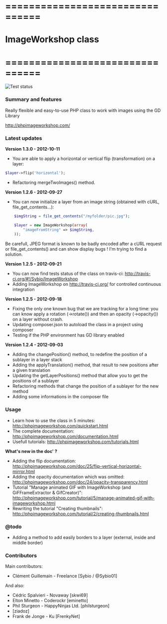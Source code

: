 # ================================
# ImageWorkshop class
# ================================

![Test status](https://secure.travis-ci.org/Sybio/ImageWorkshop.png)

### Summary and features
Really flexible and easy-to-use PHP class to work with images using the GD Library

http://phpimageworkshop.com/

### Latest updates

**Version 1.3.0 - 2012-10-11**
- You are able to apply a horizontal or vertical flip (transformation) on a layer:

```php
$layer->flip('horizontal');
```
- Refactoring mergeTwoImages() method.

**Version 1.2.6 - 2012-09-27**
- You can now initialize a layer from an image string (obtained with cURL, file_get_contents...):
```php
    $imgString = file_get_contents("/myfolder/pic.jpg");

    $layer = new ImageWorkshop(array(
        "imageFromString" => $imgString,
    ));
```
Be carefull, JPEG format is known to be badly encoded after a cURL request or file_get_contents()
and can show display bugs ! I'm trying to find a solution.

**Version 1.2.5 - 2012-09-21**
- You can now find tests status of the class on travis-ci: http://travis-ci.org/#!/Sybio/ImageWorkshop
- Adding ImageWorkshop on http://travis-ci.org/ for controlled continuous integration

**Version 1.2.5 - 2012-09-18**
- Fixing the only one known bug that we are tracking for a long time: you can know
apply a rotation (->rotate()) and then an opacity (->opacity()) on a layer without crash.
- Updating composer.json to autoload the class in a project using composer
- Testing if the PHP environment has GD library enabled

**Version 1.2.4 - 2012-09-03**
- Adding the changePosition() method, to redefine the position of a sublayer in a layer stack
- Adding the applyTranslation() method, that result to new positions after a given translation
- Updating the getLayerPositions() method that allow you to get the positions of a sublayer
- Refactoring methods that change the position of a sublayer for the new method
- Adding some informations in the composer file

### Usage

- Learn how to use the class in 5 minutes: http://phpimageworkshop.com/quickstart.html
- The complete documentation: http://phpimageworkshop.com/documentation.html
- Usefull tutorials: http://phpimageworkshop.com/tutorials.html

**What's new in the doc' ?**

- Adding the flip documentation: http://phpimageworkshop.com/doc/25/flip-vertical-horizontal-mirror.html
- Adding the opacity documentation which was omitted: http://phpimageworkshop.com/doc/24/opacity-transparency.html
- Tutorial "Manage animated GIF with ImageWorkshop (and GiFFrameExtractor & GifCreator)": http://phpimageworkshop.com/tutorial/5/manage-animated-gif-with-imageworkshop.html
- Rewriting the tutorial "Creating thumbnails": http://phpimageworkshop.com/tutorial/2/creating-thumbnails.html

### @todo
- Adding a method to add easily borders to a layer (external, inside and middle border)

### Contributors
Main contributors:
- Clément Guillemain - Freelance [Sybio / @Sybio01]
          
And also:
- Cédric Spalvieri - Novaway [skwi69]
- Elton Minetto - Coderockr [eminetto]
- Phil Sturgeon - HappyNinjas Ltd. [philsturgeon]
- [ziadoz]
- Frank de Jonge - Ku [FrenkyNet]
